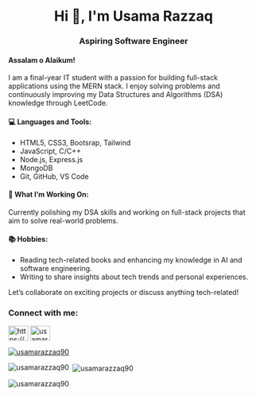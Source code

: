<!--
**usamarazzaq90/usamarazzaq90** is a ✨ _special_ ✨ repository because its `README.md` (this file) appears on your GitHub profile.

Here are some ideas to get you started:

- 🔭 I’m currently working on ...
- 🌱 I’m currently learning ...
- 👯 I’m looking to collaborate on ...
- 🤔 I’m looking for help with ...
- 💬 Ask me about ...
- 📫 How to reach me: ...
- 😄 Pronouns: ...
- ⚡ Fun fact: ...
-->

<h1 align="center">Hi 👋, I'm Usama Razzaq</h1>
<h3 align="center">Aspiring Software Engineer</h3>
<h4 align="left">Assalam o Alaikum!</h4>
<p align="left">I am a final-year IT student with a passion for building full-stack applications using the MERN stack. I enjoy solving problems and continuously improving my Data Structures and Algorithms (DSA) knowledge through LeetCode.

<h4>💻 Languages and Tools:</h4>

<ul>
  <li>HTML5, CSS3, Bootsrap, Tailwind</li>
  <li>JavaScript, C/C++ </li>
  <li>Node.js, Express.js</li>
  <li>MongoDB</li>
  <li>Git, GitHub, VS Code</li>
</ul>

<h4>🔭 What I’m Working On:</h4>
Currently polishing my DSA skills and working on full-stack projects that aim to solve real-world problems.

<h4>📚 Hobbies:</h4>
<ul>
  <li>Reading tech-related books and enhancing my knowledge in AI and software engineering.</li>
  <li>Writing to share insights about tech trends and personal experiences.</li>
</ul>

Let’s collaborate on exciting projects or discuss anything tech-related!</p>

<h3 align="left">Connect with me:</h3>
<p align="left">
<a href="https://linkedin.com/in/https://www.linkedin.com/in/usamarazzaq90/" target="blank"><img align="center" src="https://raw.githubusercontent.com/rahuldkjain/github-profile-readme-generator/master/src/images/icons/Social/linked-in-alt.svg" alt="https://www.linkedin.com/in/usamarazzaq90/" height="30" width="40" /></a>
<a href="https://www.leetcode.com/usamarazzaq90" target="blank"><img align="center" src="https://raw.githubusercontent.com/rahuldkjain/github-profile-readme-generator/master/src/images/icons/Social/leet-code.svg" alt="usamarazzaq90" height="30" width="40" /></a>
</p>

<p align="left"> <a href="https://github.com/ryo-ma/github-profile-trophy"><img src="https://github-profile-trophy.vercel.app/?username=usamarazzaq90" alt="usamarazzaq90" /></a> </p>


<p><img align="left" src="https://github-readme-stats.vercel.app/api/top-langs?username=usamarazzaq90&show_icons=true&locale=en&layout=compact" alt="usamarazzaq90" /></p>

<p>&nbsp;<img align="center" src="https://github-readme-stats.vercel.app/api?username=usamarazzaq90&show_icons=true&locale=en" alt="usamarazzaq90" /></p>

<p><img align="center" src="https://github-readme-streak-stats.herokuapp.com/?user=usamarazzaq90&" alt="usamarazzaq90" /></p>


